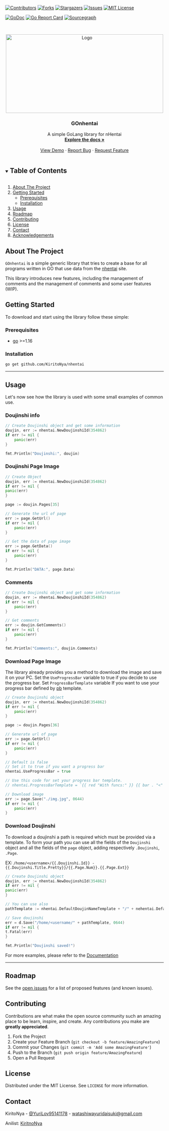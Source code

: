 [![Contributors][contributors-shield]][contributors-url]
[![Forks][forks-shield]][forks-url]
[![Stargazers][stars-shield]][stars-url]
[![Issues][issues-shield]][issues-url]
[![MIT License][license-shield]][license-url]

[![GoDoc](https://godoc.org/github.com/KiritoNya/nhentai?status.svg)](https://pkg.go.dev/github.com/KiritoNya/nhentai)
[![Go Report Card](https://goreportcard.com/badge/github.com/KiritoNya/nhentai)](https://goreportcard.com/report/github.com/KiritoNya/nhentai)
[![Sourcegraph](https://sourcegraph.com/github.com/KiritoNya/nhentai/-/badge.svg)](https://sourcegraph.com/github.com/KiritoNya/nhentai?badge)


<!-- PROJECT LOGO -->
<br />
<p align="center">
  <a href="https://github.com/KiritoNya/nhentai">
    <img src="https://files.catbox.moe/dwzbu6.png" alt="Logo" width="500" height="250">
  </a>
  <h3 align="center">GOnhentai</h3>

  <p align="center">
    A simple GoLang library for nHentai
    <br />
    <a href="https://pkg.go.dev/github.com/KiritoNya/nhentai"><strong>Explore the docs »</strong></a>
    <br />
    <br />
    <a href="https://github.com/github_username/repo_name">View Demo</a>
    ·
    <a href="https://github.com/KiritoNya/nhentai/issues">Report Bug</a>
    ·
    <a href="https://github.com/KiritoNya/nhentai/issues">Request Feature</a>
  </p>



<!-- TABLE OF CONTENTS -->
<details open="open">
  <summary><h2 style="display: inline-block">Table of Contents</h2></summary>
  <ol>
    <li>
      <a href="#about-the-project">About The Project</a>
    </li>
    <li>
      <a href="#getting-started">Getting Started</a>
      <ul>
        <li><a href="#prerequisites">Prerequisites</a></li>
        <li><a href="#installation">Installation</a></li>
      </ul>
    </li>
    <li><a href="#usage">Usage</a></li>
    <li><a href="#roadmap">Roadmap</a></li>
    <li><a href="#contributing">Contributing</a></li>
    <li><a href="#license">License</a></li>
    <li><a href="#contact">Contact</a></li>
    <li><a href="#acknowledgements">Acknowledgements</a></li>
  </ol>
</details>



<!-- ABOUT THE PROJECT -->
## About The Project

```GOnhentai``` is a simple generic library that tries to create a base for all programs written in GO that use data from the [nhentai](https://nhentai.net) site.

This library introduces new features, including the management of comments and
the management of comments and some user features (WIP).

<!-- GETTING STARTED -->
## Getting Started

To download and start using the library follow these simple:

### Prerequisites

* [go](https://pkg.go.dev/github.com/KiritoNya/nhentai) >=1.16

### Installation

   ```sh
   go get github.com/KiritoNya/nhentai
   ```

---
## Usage

Let's now see how the library is used with some small examples of common use.

### Doujinshi info

```go
// Create Doujinshi object and get some information
doujin, err := nhentai.NewDoujinshiId(354862)
if err != nil {
	panic(err)
}

fmt.Println("Doujinshi:", doujin)
```

### Doujinshi Page Image

```go
// Create Object
doujin, err := nhentai.NewDoujinshiId(354862)
if err != nil {
panic(err)
}

page := doujin.Pages[35]

// Generate the url of page
err := page.GetUrl()
if err != nil {
	panic(err)
}

// Get the data of page image
err := page.GetData()
if err != nil {
	panic(err)
}

fmt.Println("DATA:", page.Data)
```

### Comments

```go
// Create Doujinshi object and get some information
doujin, err := nhentai.NewDoujinshiId(354862)
if err != nil {
	panic(err)
}

// Get comments
err := doujin.GetComments()
if err != nil {
	panic(err)
}

fmt.Println("Comments:", doujin.Comments)
```

### Download Page Image

The library already provides you a method to download the image and save it on your PC. 
Set the ```UseProgressBar``` variable to true if you decide to use the progress bar. Set ```ProgressBarTemplate``` variable If you want to use your progress bar defined by [pb](https://github.com/cheggaaa/pb) template.
```go
// Create Doujinshi object
doujin, err := nhentai.NewDoujinshiId(354862)
if err != nil {
	panic(err)
}

page := doujin.Pages[36]

// Generate url of page
err := page.GetUrl()
if err != nil {
	panic(err)
}

// Default is false
// Set it to true if you want a progress bar
nhentai.UseProgressBar = true

// Use this code for set your progress bar template.
// nhentai.ProgressBarTemplate = `{{ red "With funcs:" }} {{ bar . "<" "-" (cycle . "↖" "↗" "↘" "↙" ) "." ">"}} {{speed . | rndcolor }} {{percent .}} {{string . "my_green_string" | green}} {{string . "my_blue_string" | blue}}`

// Download image
err := page.Save("./img.jpg", 0644)
if err != nil {
	panic(err)
}
```


### Download Doujinshi

To download a doujinshi a path is required which must be provided via a template.
To form your path you can use all the fields of the ```Doujinshi``` object and all the fields of the ```page``` object, adding respectively ```.Doujinshi```, ```.Page```.

EX: ````/home/<username>/{{.Doujinshi.Id}} - {{.Doujinshi.Title.Pretty}}/{{.Page.Num}}.{{.Page.Ext}}````

```go
// Create Doujinshi object
doujin, err := nhentai.NewDoujinshiId(354862)
if err != nil {
panic(err)
}

// You can use also
pathTemplate := nhentai.DefaultDoujinNameTemplate + "/" + nehentai.DefaultPageNameTemplate

// Save doujinshi
err = d.Save("/home/<username/" + pathTemplate, 0644)
if err != nil {
t.Fatal(err)
}

fmt.Println("Doujinshi saved!")
```

For more examples, please refer to the [Documentation](https://example.com)

---

<!-- ROADMAP -->
## Roadmap

See the [open issues](https://github.com/KiritoNya/nhentai/issues) for a list of proposed features (and known issues).



<!-- CONTRIBUTING -->
## Contributing

Contributions are what make the open source community such an amazing place to be learn, inspire, and create. Any contributions you make are **greatly appreciated**.

1. Fork the Project
2. Create your Feature Branch (`git checkout -b feature/AmazingFeature`)
3. Commit your Changes (`git commit -m 'Add some AmazingFeature'`)
4. Push to the Branch (`git push origin feature/AmazingFeature`)
5. Open a Pull Request



<!-- LICENSE -->
## License

Distributed under the MIT License. See `LICENSE` for more information.



<!-- CONTACT -->
## Contact

KiritoNya - [@YuriLov95141178](https://twitter.com/YuriLov95141178) - watashiwayuridaisuki@gmail.com

Anilist: [KiritnoNya](https://anilist.co/user/KiritoNya/)

<!-- MARKDOWN LINKS & IMAGES -->
<!-- https://www.markdownguide.org/basic-syntax/#reference-style-links -->
[contributors-shield]: https://img.shields.io/github/contributors/KiritoNya/nhentai.svg?style=for-the-badge
[contributors-url]: https://github.com/KiritoNya/nhentai/graphs/contributors
[forks-shield]: https://img.shields.io/github/forks/KiritoNya/nhentai.svg?style=for-the-badge
[forks-url]: https://github.com/KiritoNya/nhentai/network/members
[stars-shield]: https://img.shields.io/github/stars/KiritoNya/nhentai.svg?style=for-the-badge
[stars-url]: https://github.com/KiritoNya/nhentai/stargazers
[issues-shield]: https://img.shields.io/github/issues/KiritoNya/nhentai.svg?style=for-the-badge
[issues-url]: https://github.com/KiritoNya/nhentai/issues
[license-shield]: https://img.shields.io/github/license/KiritoNya/nhentai.svg?style=for-the-badge
[license-url]: https://github.com/KiritoNya/nhentai/blob/master/LICENSE.txt